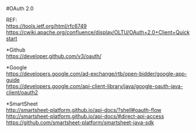 #OAuth 2.0 

REF:</br>
https://tools.ietf.org/html/rfc6749 </br>
https://cwiki.apache.org/confluence/display/OLTU/OAuth+2.0+Client+Quickstart </br>

*Github </br>
https://developer.github.com/v3/oauth/  </br>

*Google </br>
https://developers.google.com/ad-exchange/rtb/open-bidder/google-app-guide </br>
https://developers.google.com/api-client-library/java/google-oauth-java-client/oauth2 </br>

*SmartSheet </br>
http://smartsheet-platform.github.io/api-docs/?shell#oauth-flow </br>
http://smartsheet-platform.github.io/api-docs/#direct-api-access </br>
https://github.com/smartsheet-platform/smartsheet-java-sdk </br>
